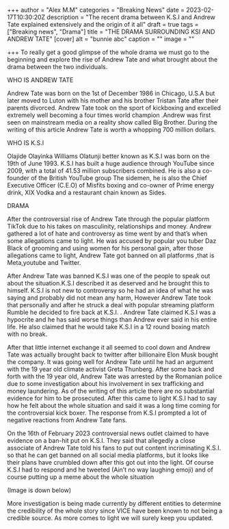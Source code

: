 +++
author = "Alex M.M"
categories = "Breaking News"
date = 2023-02-17T10:30:20Z
description = "The recent drama between K.S.I and Andrew Tate explained extensively and the origin of it all"
draft = true
tags = ["Breaking news", "Drama"]
title = "THE DRAMA SURROUNDING KSI AND ANDREW TATE"
[cover]
alt = "bunnie abc"
caption = ""
image = ""

+++
To really get a good glimpse of the whole drama we must go to the beginning and explore the rise of Andrew Tate and what brought about the drama between the two individuals.

WHO IS ANDREW TATE

Andrew Tate was born on the 1st of December 1986 in Chicago, U.S.A but later moved to Luton with his mother and his brother Tristan Tate after their parents divorced. Andrew Tate took on the sport of kickboxing and excelled extremely well becoming a four times world champion .Andrew was first seen on mainstream media on a reality show called Big Brother. During the writing of this article Andrew Tate is worth a whopping 700 million dollars.

WHO IS K.S.I

Olajide Olayinka Williams Olatunji better known as K.S.I was born on the 19th of June 1993. K.S.I has built a huge audience through YouTube since 2009, with a total of 41.53 million subscribers combined. He is also a co-founder of the British YouTube group The sidemen, he is also the Chief Executive Officer (C.E.O) of Misfits boxing and co-owner of Prime energy drink, XIX Vodka and a restaurant chain known as Sides.

DRAMA

After the controversial rise of Andrew Tate through the popular platform TikTok due to his takes on masculinity, relationships and money. Andrew gathered a lot of hate and controversy as time went by and that’s when some allegations came to light. He was accused by popular you tuber Daz Black of grooming and using women for his personal gain, after those allegations came to light, Andrew Tate got banned on all platforms ,that is Meta,youtube and Twitter.

After Andrew Tate was banned K.S.I was one of the people to speak out about the situation.K.S.I described it as deserved and he brought this to himself. K.S.I is not new to controversy so he had an idea of what he was saying and probably did not mean any harm, However Andrew Tate took that personally and after he struck a deal with popular streaming platform Rumble he decided to fire back at K.S.I. . Andrew Tate claimed K.S.I was a hypocrite and he has said worse things than Andrew ever said in his entire life. He also claimed that he would take K.S.I in a 12 round boxing match with no break.

After that little internet exchange it all seemed to cool down and Andrew Tate was actually brought back to twitter after billionaire Elon Musk bought the company. It was going well for Andrew Tate until he had an argument with the 19 year old climate activist Greta Thunberg. After some back and forth with the 19 year old, Andrew Tate was arrested by the Romanian police due to some investigation about his involvement in sex trafficking and money laundering. As of the writing of this article there are no substantial evidence for him to be prosecuted. After this came to light K.S.I had to say how he felt about the whole situation and said it was a long time coming for the controversial kick boxer. The response from K.S.I prompted a lot of negative reactions from Andrew Tate fans.

On the 16th of February 2023 controversial news outlet claimed to have evidence on a ban-hit put on K.S.I. They said that allegedly a close associate of Andrew Tate told his fans to put out content incriminating K.S.I. so that he can get banned on all social media platforms, but it looks like their plans have crumbled down after this got out into the light. Of course K.S.I had to respond and he tweeted (Ain’t no way laughing emoji) and of course putting up a meme about the whole situation

(Image is down below)

More investigation is being made currently by different entities to determine the credibility of the whole story since VICE have been known to not being a credible source. As more comes to light we will surely keep you updated.